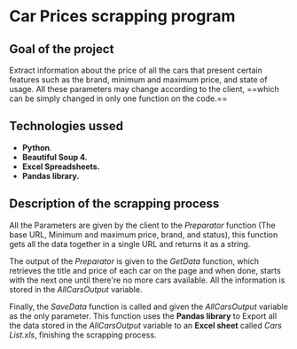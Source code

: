 # **Car Prices scrapping program**


## Goal of the project

Extract information about the price of all the cars that present certain features such as the brand, minimum and maximum price, and state of usage. All these parameters may change according to the client, ==which can be simply changed in only one function on the code.==

## Technologies ussed

* **Python**.
* **Beautiful Soup 4.**
* **Excel Spreadsheets.**
* **Pandas library.**

## Description of the scrapping process

All the Parameters are given by the client to the *Preparator* function (The base URL, Minimum and maximum price, brand, and status), this function gets all the data together in a single URL and returns it as a string.

The output of the *Preparator* is given to the *GetData* function, which retrieves the title and price of each car on the page and when done, starts with the next one until there're no more cars available. All the information is stored in the *AllCarsOutput* variable.

Finally, the *SaveData* function is called and given the *AllCarsOutput* variable as the only parameter. This function uses the **Pandas library** to Export all the data stored in the *AllCarsOutput* variable to an **Excel sheet** called *Cars List.xls*, finishing the scrapping process.